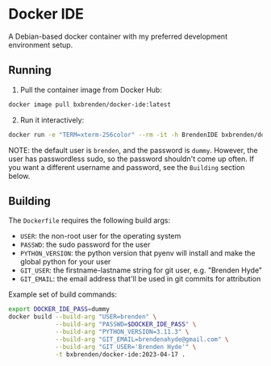 # Docker IDE

A Debian-based docker container with my preferred development environment setup.

## Running
1. Pull the container image from Docker Hub:
```bash
docker image pull bxbrenden/docker-ide:latest
```

2. Run it interactively:
```bash
docker run -e "TERM=xterm-256color" --rm -it -h BrendenIDE bxbrenden/docker-ide zsh
```

NOTE: the default user is `brenden`, and the password is `dummy`.
However, the user has passwordless sudo, so the password shouldn't come up often.
If you want a different username and password, see the `Building` section below.

## Building
The `Dockerfile` requires the following build args:
- `USER`: the non-root user for the operating system
- `PASSWD`: the sudo password for the user
- `PYTHON_VERSION`: the python version that pyenv will install and make the global python for your user
- `GIT_USER`: the firstname-lastname string for git user, e.g. "Brenden Hyde"
- `GIT_EMAIL`: the email address that'll be used in git commits for attribution

Example set of build commands:
```bash
export DOCKER_IDE_PASS=dummy
docker build --build-arg "USER=brenden" \
             --build-arg "PASSWD=$DOCKER_IDE_PASS" \
             --build-arg "PYTHON_VERSION=3.11.3" \
             --build-arg "GIT_EMAIL=brendenahyde@gmail.com" \
             --build-arg "GIT_USER='Brenden Hyde'" \
             -t bxbrenden/docker-ide:2023-04-17 .
```
